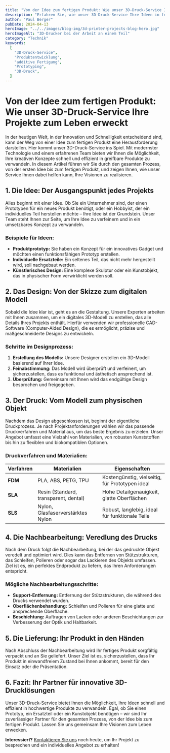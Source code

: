 ```yaml
---
title: "Von der Idee zum fertigen Produkt: Wie unser 3D-Druck-Service Ihre Projekte zum Leben erweckt"
description: "Erfahren Sie, wie unser 3D-Druck-Service Ihre Ideen in fertige Produkte verwandelt. Entdecken Sie den gesamten Prozess von der Konzeptentwicklung bis zum Endprodukt und wie wir Sie dabei unterstützen können."
author: "Paul Berger"
pubDate: 2024-04-13
heroImage: "../../images/blog-img/3d-printer-projects-blog-hero.jpg"
heroImageAlt: "3D-Drucker bei der Arbeit an einem Teil"
category: "Technik"
keywords:
  [
    "3D-Druck-Service",
    "Produktentwicklung",
    "additive Fertigung",
    "Prototyping",
    "3D-Druck",
  ]
---
```


# Von der Idee zum fertigen Produkt: Wie unser 3D-Druck-Service Ihre Projekte zum Leben erweckt

In der heutigen Welt, in der Innovation und Schnelligkeit entscheidend sind, kann der Weg von einer Idee zum fertigen Produkt eine Herausforderung darstellen. Hier kommt unser 3D-Druck-Service ins Spiel. Mit modernster Technologie und einem erfahrenen Team bieten wir Ihnen die Möglichkeit, Ihre kreativen Konzepte schnell und effizient in greifbare Produkte zu verwandeln. In diesem Artikel führen wir Sie durch den gesamten Prozess, von der ersten Idee bis zum fertigen Produkt, und zeigen Ihnen, wie unser Service Ihnen dabei helfen kann, Ihre Visionen zu realisieren.

## 1. Die Idee: Der Ausgangspunkt jedes Projekts

Alles beginnt mit einer Idee. Ob Sie ein Unternehmer sind, der einen Prototypen für ein neues Produkt benötigt, oder ein Hobbyist, der ein individuelles Teil herstellen möchte – Ihre Idee ist der Grundstein. Unser Team steht Ihnen zur Seite, um Ihre Idee zu verfeinern und in ein umsetzbares Konzept zu verwandeln.

### Beispiele für Ideen:

- **Produktprototyp:** Sie haben ein Konzept für ein innovatives Gadget und möchten einen funktionsfähigen Prototyp erstellen.
- **Individuelle Ersatzteile:** Ein seltenes Teil, das nicht mehr hergestellt wird, soll nachgebaut werden.
- **Künstlerisches Design:** Eine komplexe Skulptur oder ein Kunstobjekt, das in physischer Form verwirklicht werden soll.

## 2. Das Design: Von der Skizze zum digitalen Modell

Sobald die Idee klar ist, geht es an die Gestaltung. Unsere Experten arbeiten mit Ihnen zusammen, um ein digitales 3D-Modell zu erstellen, das alle Details Ihres Projekts enthält. Hierfür verwenden wir professionelle CAD-Software (Computer-Aided Design), die es ermöglicht, präzise und maßgeschneiderte Designs zu entwickeln.

### Schritte im Designprozess:

1. **Erstellung des Modells:** Unsere Designer erstellen ein 3D-Modell basierend auf Ihrer Idee.
2. **Feinabstimmung:** Das Modell wird überprüft und verfeinert, um sicherzustellen, dass es funktional und ästhetisch ansprechend ist.
3. **Überprüfung:** Gemeinsam mit Ihnen wird das endgültige Design besprochen und freigegeben.

## 3. Der Druck: Vom Modell zum physischen Objekt

Nachdem das Design abgeschlossen ist, beginnt der eigentliche Druckprozess. Je nach Projektanforderungen wählen wir das passende Druckverfahren und Material aus, um das beste Ergebnis zu erzielen. Unser Angebot umfasst eine Vielzahl von Materialien, von robusten Kunststoffen bis hin zu flexiblen und biokompatiblen Optionen.

### Druckverfahren und Materialien:

| Verfahren | Materialien                           | Eigenschaften                                   |
| --------- | ------------------------------------- | ----------------------------------------------- |
| **FDM**   | PLA, ABS, PETG, TPU                   | Kostengünstig, vielseitig, für Prototypen ideal |
| **SLA**   | Resin (Standard, transparent, dental) | Hohe Detailgenauigkeit, glatte Oberflächen      |
| **SLS**   | Nylon, Glasfaserverstärktes Nylon     | Robust, langlebig, ideal für funktionale Teile  |

## 4. Die Nachbearbeitung: Veredlung des Drucks

Nach dem Druck folgt die Nachbearbeitung, bei der das gedruckte Objekt veredelt und optimiert wird. Dies kann das Entfernen von Stützstrukturen, das Schleifen, Polieren oder sogar das Lackieren des Objekts umfassen. Ziel ist es, ein perfektes Endprodukt zu liefern, das Ihren Anforderungen entspricht.

### Mögliche Nachbearbeitungsschritte:

- **Support-Entfernung:** Entfernung der Stützstrukturen, die während des Drucks verwendet wurden.
- **Oberflächenbehandlung:** Schleifen und Polieren für eine glatte und ansprechende Oberfläche.
- **Beschichtung:** Auftragen von Lacken oder anderen Beschichtungen zur Verbesserung der Optik und Haltbarkeit.

## 5. Die Lieferung: Ihr Produkt in den Händen

Nach Abschluss der Nachbearbeitung wird Ihr fertiges Produkt sorgfältig verpackt und an Sie geliefert. Unser Ziel ist es, sicherzustellen, dass Ihr Produkt in einwandfreiem Zustand bei Ihnen ankommt, bereit für den Einsatz oder die Präsentation.

## 6. Fazit: Ihr Partner für innovative 3D-Drucklösungen

Unser 3D-Druck-Service bietet Ihnen die Möglichkeit, Ihre Ideen schnell und effizient in hochwertige Produkte zu verwandeln. Egal, ob Sie einen Prototyp, ein Ersatzteil oder ein Kunstobjekt benötigen – wir sind Ihr zuverlässiger Partner für den gesamten Prozess, von der Idee bis zum fertigen Produkt. Lassen Sie uns gemeinsam Ihre Visionen zum Leben erwecken.

**Interessiert?** [Kontaktieren Sie uns](/kontakt) noch heute, um Ihr Projekt zu besprechen und ein individuelles Angebot zu erhalten!
